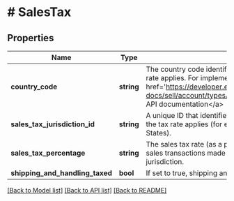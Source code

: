 # # SalesTax

## Properties

Name | Type | Description | Notes
------------ | ------------- | ------------- | -------------
**country_code** | **string** | The country code identifying the country to which this tax rate applies. For implementation help, refer to &lt;a href&#x3D;&#39;https://developer.ebay.com/api-docs/sell/account/types/ba:CountryCodeEnum&#39;&gt;eBay API documentation&lt;/a&gt; | [optional]
**sales_tax_jurisdiction_id** | **string** | A unique ID that identifies the sales tax jurisdiction to which the tax rate applies (for example a state within the United States). | [optional]
**sales_tax_percentage** | **string** | The sales tax rate (as a percentage of the sale) applied to sales transactions made in this country and sales tax jurisdiction. | [optional]
**shipping_and_handling_taxed** | **bool** | If set to true, shipping and handling charges are taxed. | [optional]

[[Back to Model list]](../../README.md#models) [[Back to API list]](../../README.md#endpoints) [[Back to README]](../../README.md)
